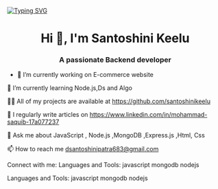 [![Typing SVG](https://readme-typing-svg.herokuapp.com?color=%23D4153D&size=30&lines=Hi+I+am+Santoshini+Keelu)](https://git.io/typing-svg)
<h1 align="center">Hi 👋, I'm Santoshini Keelu</h1>
<h3 align="center">A passionate Backend developer</h3>



- 🔭 I’m currently working on E-commerce website

🌱 I’m currently learning Node.js,Ds and Algo

👨‍💻 All of my projects are available at https://github.com/santoshinikeelu

📝 I regularly write articles on https://www.linkedin.com/in/mohammad-saquib-17a077237

💬 Ask me about JavaScript , Node.js ,MongoDB ,Express.js ,Html, Css

📫 How to reach me dsantoshinipatra683@gmail.com

Connect with me:
Languages and Tools:
javascript mongodb nodejs

Languages and Tools:
javascript mongodb nodejs
